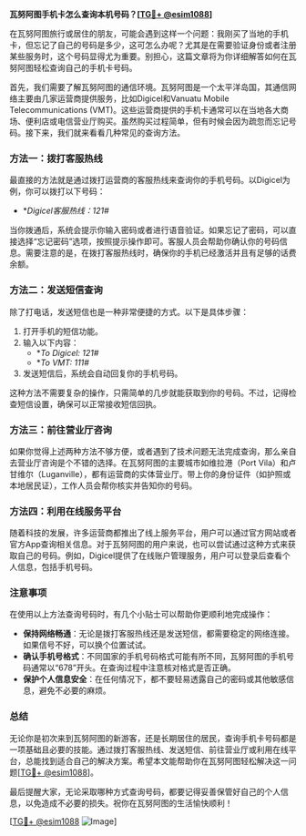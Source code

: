 **瓦努阿图手机卡怎么查询本机号码？[[TG💪+ @esim1088](https://t.me/s/esim1088)]**

在瓦努阿图旅行或居住的朋友，可能会遇到这样一个问题：我刚买了当地的手机卡，但忘记了自己的号码是多少，这可怎么办呢？尤其是在需要验证身份或者注册某些服务时，这个号码显得尤为重要。别担心，这篇文章将为你详细解答如何在瓦努阿图轻松查询自己的手机卡号码。

首先，我们需要了解瓦努阿图的通信环境。瓦努阿图是一个太平洋岛国，其通信网络主要由几家运营商提供服务，比如Digicel和Vanuatu Mobile Telecommunications (VMT)。这些运营商提供的手机卡通常可以在当地各大商场、便利店或电信营业厅购买。虽然购买过程简单，但有时候会因为疏忽而忘记号码。接下来，我们就来看看几种常见的查询方法。

### 方法一：拨打客服热线

最直接的方法就是通过拨打运营商的客服热线来查询你的手机号码。以Digicel为例，你可以拨打以下号码：

- **Digicel客服热线：*121#**

当你拨通后，系统会提示你输入密码或者进行语音验证。如果忘记了密码，可以直接选择“忘记密码”选项，按照提示操作即可。客服人员会帮助你确认你的号码信息。需要注意的是，在拨打客服热线时，确保你的手机已经激活并且有足够的话费余额。

### 方法二：发送短信查询

除了打电话，发送短信也是一种非常便捷的方式。以下是具体步骤：

1. 打开手机的短信功能。
2. 输入以下内容：
   - **To Digicel: *121#**
   - **To VMT: *111#**
3. 发送短信后，系统会自动回复你的手机号码。

这种方法不需要复杂的操作，只需简单的几步就能获取到你的号码。不过，记得检查短信设置，确保可以正常接收短信回执。

### 方法三：前往营业厅咨询

如果你觉得上述两种方法不够方便，或者遇到了技术问题无法完成查询，那么亲自去营业厅咨询是个不错的选择。在瓦努阿图的主要城市如维拉港（Port Vila）和卢甘维尔（Luganville），都有运营商的实体营业厅。带上你的身份证件（如护照或本地居民证），工作人员会帮你核实并告知你的号码。

### 方法四：利用在线服务平台

随着科技的发展，许多运营商都推出了线上服务平台，用户可以通过官方网站或者官方App查询相关信息。对于瓦努阿图的用户来说，也可以尝试通过这种方式来获取自己的号码。例如，Digicel提供了在线账户管理服务，用户可以登录后查看个人信息，包括手机号码。

### 注意事项

在使用以上方法查询号码时，有几个小贴士可以帮助你更顺利地完成操作：

- **保持网络畅通**：无论是拨打客服热线还是发送短信，都需要稳定的网络连接。如果信号不好，可以换个位置试试。
- **确认手机号格式**：不同国家的手机号码格式可能有所不同，瓦努阿图的手机号码通常以“678”开头。在查询过程中注意核对格式是否正确。
- **保护个人信息安全**：在任何情况下，都不要轻易透露自己的密码或其他敏感信息，避免不必要的麻烦。

### 总结

无论你是初次来到瓦努阿图的新游客，还是长期居住的居民，查询手机卡号码都是一项基础且必要的技能。通过拨打客服热线、发送短信、前往营业厅或利用在线平台，总能找到适合自己的解决方案。希望本文能帮助你在瓦努阿图轻松解决这一问题[[TG💪+ @esim1088](https://t.me/s/esim1088)]。

最后提醒大家，无论采取哪种方式查询号码，都要记得妥善保管好自己的个人信息，以免造成不必要的损失。祝你在瓦努阿图的生活愉快顺利！

[[TG💪+ @esim1088](https://t.me/s/esim1088) ![Image](https://i.postimg.cc/4NQfJmqS/Snipaste-2025-05-13-00-14-12.png)]